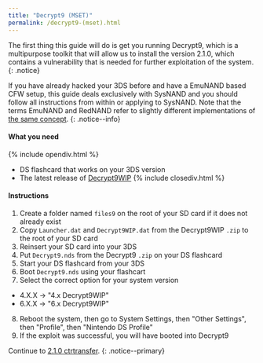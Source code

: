 ```yaml
---
title: "Decrypt9 (MSET)"
permalink: /decrypt9-(mset).html
---
```


The first thing this guide will do is get you running Decrypt9, which is a multipurpose toolkit that will allow us to install the version 2.1.0, which contains a vulnerability that is needed for further exploitation of the system.
{: .notice}

If you have already hacked your 3DS before and have a EmuNAND based CFW setup, this guide deals exclusively with SysNAND and you should follow all instructions from within or applying to SysNAND. Note that the terms EmuNAND and RedNAND refer to slightly different implementations of [the same concept](http://3dbrew.org/wiki/NAND_Redirection).
{: .notice--info}

#### What you need

{% include opendiv.html %}
* DS flashcard that works on your 3DS version
* The latest release of [Decrypt9WIP](https://github.com/d0k3/Decrypt9WIP/releases/)
{% include closediv.html %}

#### Instructions

1. Create a folder named `files9` on the root of your SD card if it does not already exist
2. Copy `Launcher.dat` and `Decrypt9WIP.dat` from the Decrypt9WIP `.zip` to the root of your SD card
3. Reinsert your SD card into your 3DS
4. Put `Decrypt9.nds` from the Decrypt9 `.zip` on your DS flashcard
5. Start your DS flashcard from your 3DS
6. Boot `Decrypt9.nds` using your flashcart
7. Select the correct option for your system version
  + 4.X.X -> "4.x Decrypt9WIP"
  + 6.X.X -> "6.x Decrypt9WIP"
8. Reboot the system, then go to System Settings, then "Other Settings", then "Profile", then "Nintendo DS Profile"
9. If the exploit was successful, you will have booted into Decrypt9

Continue to [2.1.0 ctrtransfer](2.1.0-ctrtransfer).
{: .notice--primary}
